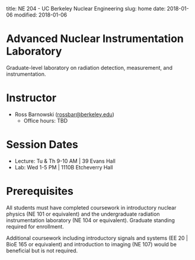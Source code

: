 title: NE 204 - UC Berkeley Nuclear Engineering
slug: home
date: 2018-01-06
modified: 2018-01-06

# Advanced Nuclear Instrumentation Laboratory

Graduate-level laboratory on radiation detection, measurement, and
instrumentation.

# Instructor

 - Ross Barnowski (rossbar@berkeley.edu)
    - Office hours: TBD

# Session Dates
 - Lecture: Tu & Th 9-10 AM | 39 Evans Hall
 - Lab: Wed 1-5 PM | 1110B Etcheverry Hall

# Prerequisites

All students must have completed coursework in introductory nuclear physics
(NE 101 or equivalent) and the undergraduate radiation instrumentation 
laboratory (NE 104 or equivalent). Graduate standing required for enrollment. 

Additional coursework including introductory signals and systems 
(EE 20 | BioE 165 or equivalent) and introduction to imaging (NE 107) would be
beneficial but is not required.
